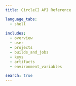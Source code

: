 ```yaml
---
title: CircleCI API Reference

language_tabs:
  - shell
  
includes:
  - overview
  - user
  - projects
  - builds_and_jobs
  - keys
  - artifacts
  - environment_variables

search: true
---
```

